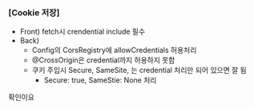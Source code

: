 ### [Cookie 저장]
- Front) fetch시 crendential include 필수
- Back)
  - Config의 CorsRegistry에 allowCredentials 허용처리
  - @CrossOrigin은 credential까지 허용하지 못함
  - 쿠키 주입시 Secure, SameSite, 는 credential 처리만 되어 있으면 잘 됨
    - Secure: true, SameStie: None 처리

확인이요